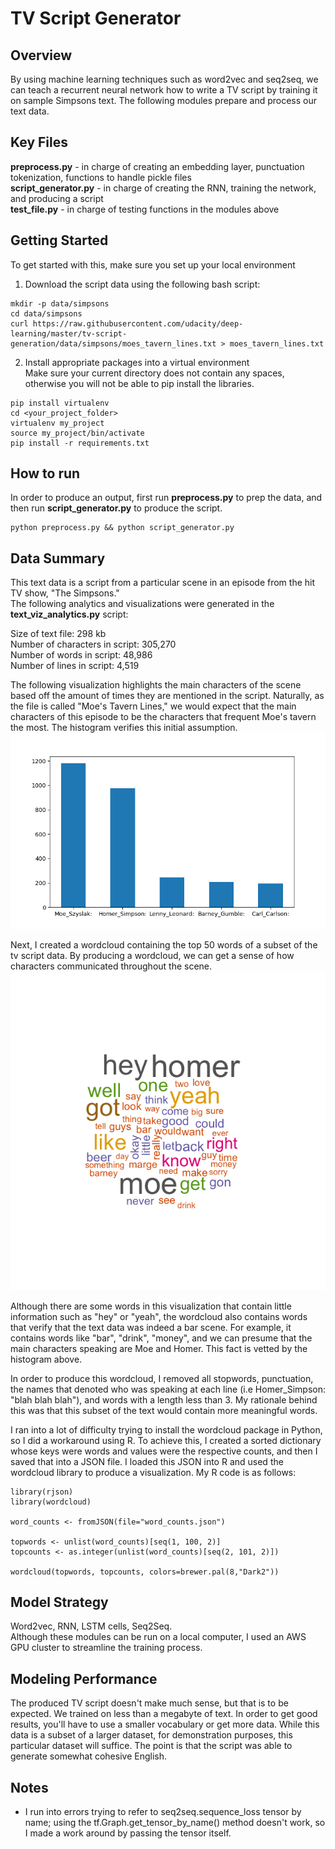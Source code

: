 # TV Script Generator

## Overview
By using machine learning techniques such as word2vec and seq2seq, we can teach a recurrent neural network how to write a TV script by training it on sample Simpsons text. The following modules prepare and process our text data.

## Key Files
__preprocess.py__ - in charge of creating an embedding layer, punctuation tokenization, functions to handle pickle files <br />
__script_generator.py__ - in charge of creating the RNN, training the network, and producing a script <br />
__test_file.py__ - in charge of testing functions in the modules above

## Getting Started
To get started with this, make sure you set up your local environment
1. Download the script data using the following bash script:
```
mkdir -p data/simpsons
cd data/simpsons
curl https://raw.githubusercontent.com/udacity/deep-learning/master/tv-script-generation/data/simpsons/moes_tavern_lines.txt > moes_tavern_lines.txt
```
2. Install appropriate packages into a virtual environment <br />
Make sure your current directory does not contain any spaces, otherwise you will not be able to pip install the libraries.
```
pip install virtualenv
cd <your_project_folder>
virtualenv my_project
source my_project/bin/activate
pip install -r requirements.txt
```

## How to run
In order to produce an output, first run __preprocess.py__ to prep the data, and then run __script_generator.py__ to produce the script.
```
python preprocess.py && python script_generator.py
```

## Data Summary
This text data is a script from a particular scene in an episode from the hit TV show,  "The Simpsons." <br />
The following analytics and visualizations were generated in the __text_viz_analytics.py__ script:

Size of text file: 298 kb <br />
Number of characters in script: 305,270 <br />
Number of words in script: 48,986 <br />
Number of lines in script: 4,519 <br />

The following visualization highlights the main characters of the scene based off the amount of times they are mentioned in the script. Naturally, as the file is called "Moe's Tavern Lines," we would expect that the main characters of this episode to be the characters that frequent Moe's tavern the most. The histogram verifies this initial assumption. <br />
![alt text](https://github.com/michaelchoie/Deep_Learning/blob/master/11.%20generate_tv_script/top_characters.png)

Next, I created a wordcloud containing the top 50 words of a subset of the tv script data. By producing a wordcloud, we can get a sense of how characters communicated throughout the scene. <br />
![alt text](https://github.com/michaelchoie/Deep_Learning/blob/master/11.%20generate_tv_script/wordcloud.png)

Although there are some words in this visualization that contain little information such as "hey" or "yeah", the wordcloud also contains words that verify that the text data was indeed a bar scene. For example, it contains words like "bar", "drink", "money", and we can presume that the main characters speaking are Moe and Homer. This fact is vetted by the histogram above. <br />

In order to produce this wordcloud, I removed all stopwords, punctuation, the names that denoted who was speaking at each line (i.e Homer_Simpson: "blah blah blah"), and words with a length less than 3. My rationale behind this was that this subset of the text would contain more meaningful words. <br />

I ran into a lot of difficulty trying to install the wordcloud package in Python, so I did a workaround using R. To achieve this, I created a sorted dictionary whose keys were words and values were the respective counts, and then I saved that into a JSON file. I loaded this JSON into R and used the wordcloud library to produce a visualization. My R code is as follows: <br />
```
library(rjson)
library(wordcloud)

word_counts <- fromJSON(file="word_counts.json")

topwords <- unlist(word_counts)[seq(1, 100, 2)]
topcounts <- as.integer(unlist(word_counts)[seq(2, 101, 2)])

wordcloud(topwords, topcounts, colors=brewer.pal(8,"Dark2"))
``` 

## Model Strategy
Word2vec, RNN, LSTM cells, Seq2Seq. <br />
Although these modules can be run on a local computer, I used an AWS GPU cluster to streamline the training process.

## Modeling Performance
The produced TV script doesn't make much sense, but that is to be expected. We trained on less than a megabyte of text. In order to get good results, you'll have to use a smaller vocabulary or get more data. While this data is a subset of a larger dataset, for demonstration purposes, this particular dataset will suffice. The point is that the script was able to generate somewhat cohesive English.

## Notes
- I run into errors trying to refer to seq2seq.sequence_loss tensor by name; using the tf.Graph.get_tensor_by_name() method doesn't work, so I made a work around by passing the tensor itself.
